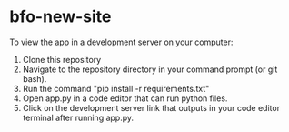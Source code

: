 # bfo-new-site

To view the app in a development server on your computer:
1. Clone this repository 
2. Navigate to the repository directory in your command prompt (or git bash). 
3. Run the command "pip install -r requirements.txt" 
4. Open app.py in a code editor that can run python files. 
5. Click on the development server link that outputs in your code editor terminal after running app.py. 
